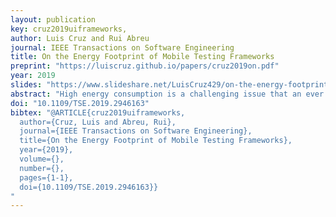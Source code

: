 ```yaml
---
layout: publication
key: cruz2019uiframeworks,
author: Luis Cruz and Rui Abreu
journal: IEEE Transactions on Software Engineering
title: On the Energy Footprint of Mobile Testing Frameworks
preprint: "https://luiscruz.github.io/papers/cruz2019on.pdf"
year: 2019
slides: "https://www.slideshare.net/LuisCruz429/on-the-energy-footprint-of-mobile-testing-frameworks"
abstract: "High energy consumption is a challenging issue that an ever increasing number of mobile applications face today. However, energy consumption is being tested in an ad hoc way, despite being an important non-functional requirement of an application. Such limitation becomes particularly disconcerting during software testing: on the one hand, developers do not really know how to measure energy; on the other hand, there is no knowledge as to what is the energy overhead imposed by the testing framework. In this paper, as we evaluate eight popular mobile UI automation frameworks, we have discovered that there are automation frameworks that increase energy consumption up to roughly 2200%. While limited in the interactions one can do, Espresso is the most energy efficient framework. However, depending on the needs of the tester, Appium, Monkeyrunner, or UIAutomator are good alternatives. In practice, results show that deciding which is the most suitable framework is vital. We provide a decision tree to help developers make an educated decision on which framework suits best their testing needs."
doi: "10.1109/TSE.2019.2946163"
bibtex: "@ARTICLE{cruz2019uiframeworks,
  author={Cruz, Luis and Abreu, Rui},
  journal={IEEE Transactions on Software Engineering}, 
  title={On the Energy Footprint of Mobile Testing Frameworks}, 
  year={2019},
  volume={},
  number={},
  pages={1-1},
  doi={10.1109/TSE.2019.2946163}}
"
---
```

